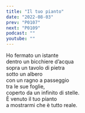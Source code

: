 ```yaml
---
title: "Il tuo pianto"
date: "2022-08-03"
prev: "P0107"
next: "P0109"
podcast: ""
youtube: ""
---
```


Ho fermato un istante  
dentro un bicchiere d’acqua  
sopra un tavolo di pietra  
sotto un albero  
con un ragno a passeggio  
tra le sue foglie,  
coperto da un infinito di stelle.  
È venuto il tuo pianto  
a mostrarmi che è tutto reale.
